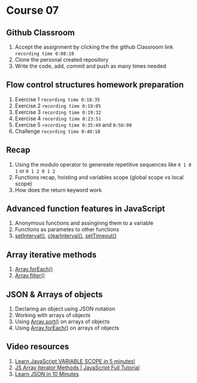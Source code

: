 # Course 07

## Github Classroom
1. Accept the assignment by clicking the the github Classroom link `recording time 0:08:10`
2. Clone the personal created repository
3. Write the code, add, commit and push as many times needed

## Flow control structures homework preparation
1. Exercise 1 `recording time 0:18:35` 
2. Exercise 2 `recording time 0:19:05` 
3. Exercise 3 `recording time 0:19:32` 
4. Exercise 4 `recording time 0:23:51` 
5. Exercise 5 `recording time 0:35:49` and `0:56:00`
6. Challenge  `recording time 0:40:10`

## Recap
1. Using the modulo operator to genereate repetitive sequences like `0 1 0 1` or `0 1 2 0 1 2`
2. Functions recap, hoisting and variables scope (global scope vs local scope)
3. How does the return keyword work

## Advanced function features in JavaScript
1. Anonymous functions and assinginng them to a variable
2. Functions as parametes to other functions
3. [setInterval()](https://developer.mozilla.org/en-US/docs/Web/API/setInterval), [clearInterval()](https://developer.mozilla.org/en-US/docs/Web/API/clearInterval), [setTimeout()](https://developer.mozilla.org/en-US/docs/Web/API/setTimeout)

## Array iterative methods
1. [Array.forEach()](https://developer.mozilla.org/en-US/docs/Web/JavaScript/Reference/Global_Objects/Array/forEach)
2. [Array.filter()](https://developer.mozilla.org/en-US/docs/Web/JavaScript/Reference/Global_Objects/Array/filter)

## JSON & Arrays of objects
1. Declaring an object using JSON notation
2. Working with arrays of objects
3. Using [Array.sort()](https://developer.mozilla.org/en-US/docs/Web/JavaScript/Reference/Global_Objects/Array/sort) on arrays of objects
4. Using [Array.forEach()](https://developer.mozilla.org/en-US/docs/Web/JavaScript/Reference/Global_Objects/Array/forEach) on arrays of objects

## Video resources
1. [Learn JavaScript VARIABLE SCOPE in 5 minutes!](https://youtu.be/KyqmbIkZGIo?si=6z3MwG04_neWOCWk)
2. [JS Array Iterator Methods | JavaScript Full Tutorial](https://youtu.be/yakPfS0asbk?si=DPCokvhNfRONmvop)
3. [Learn JSON in 10 Minutes](https://youtu.be/iiADhChRriM?si=nNhHFaPj73ODAnSg)
